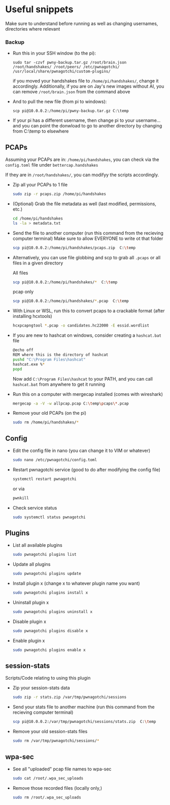 # Useful snippets

Make sure to understand before running as well as changing usernames, directories where relevant

### Backup

* Run this in your SSH window (to the pi):

    ```sudo tar -czvf pwny-backup.tar.gz /root/brain.json /root/handshakes/ /root/peers/ /etc/pwnagotchi/ /usr/local/share/pwnagotchi/custom-plugins/```

    if you moved your handshakes file to ```/home/pi/handshakes/```, change it accordingly. Additionally, if you are on Jay's new images without AI, you can remove ```/root/brain.json``` from the command above
  
* And to pull the new file (from pi to windows):

    ```scp pi@10.0.0.2:/home/pi/pwny-backup.tar.gz C:\temp``` 

* If your pi has a different username, then change pi to your username... and you can point the donwload to go to another directory by changing from C:\temp to elsewhere


## PCAPs

Assuming your PCAPs are in: ```/home/pi/handshakes```, you can check via the ```config.toml``` file under ```bettercap.handshakes```

If they are in ```/root/handshakes/```, you can modifyy the scripts accordingly.

* Zip all your PCAPs to 1 file

    ```bash
    sudo zip -r pcaps.zip /home/pi/handshakes
    ```

* (Optional) Grab the file metadata as well (last modified, permissions, etc.)

    ```bash
    cd /home/pi/handshakes
    ls -la > metadata.txt
    ```
  
* Send the file to another computer (run this command from the recieving computer terminal)
Make sure to allow EVERYONE to write ot that folder 

    ```bash
    scp pi@10.0.0.2:/home/pi/handshakes/pcaps.zip  C:\temp
    ```

* Alternatively, you can use file globbing and scp to grab all ```.pcaps``` or all files in a given directory

    All files
    ```bash
    scp pi@10.0.0.2:/home/pi/handshakes/*  C:\temp 
    ```
    
    pcap only
    ```bash
    scp pi@10.0.0.2:/home/pi/handshakes/*.pcap  C:\temp 
    ```
* With Linux or WSL, run this to convert pcaps to a crackable format (after installing hcxtools)

    ```bash
    hcxpcapngtool *.pcap -o candidates.hc22000 -E essid.wordlist
    ```

* If you are new to hashcat on windows, consider creating a ```hashcat.bat``` file 

    ```bash
    @echo off
    REM where this is the directory of hashcat
    pushd "C:\Program Files\hashcat" 
    hashcat.exe %*
    popd
    ```

    Now add ```C:\Program Files\hashcat``` to your PATH, and you can call ```hashcat.bat``` from anywhere to get it running

* Run this on a computer with mergecap installed (comes with wireshark)

    ```bash
    mergecap -a -V -w allpcap.pcap C:\temp\pcaps\*.pcap
    ```

* Remove your old PCAPs (on the pi)

    ```bash
    sudo rm /home/pi/handshakes/*
    ```


## Config

* Edit the config file in nano (you can change it to VIM or whatever)

    ```bash
    sudo nano /etc/pwnagotchi/config.toml
    ```

* Restart pwnagotchi service (good to do after modifying the config file)

    ```bash
    systemctl restart pwnagotchi
    ```

    or via 
     ```bash
    pwnkill
    ```

* Check service status

    ```bash
    sudo systemctl status pwnagotchi
    ```

## Plugins

* List all available plugins

    ```bash
    sudo pwnagotchi plugins list
    ```
    
* Update all plugins

    ```bash
    sudo pwnagotchi plugins update
    ```

* Install plugin x (change x to whatever plugin name you want)

    ```bash
    sudo pwnagotchi plugins install x
    ```

* Uninstall plugin x

    ```bash
    sudo pwnagotchi plugins uninstall x
    ```

* Disable plugin x

    ```bash
    sudo pwnagotchi plugins disable x
    ```

* Enable plugin x

    ```bash
    sudo pwnagotchi plugins enable x
    ```


## session-stats 

Scripts/Code relating to using this plugin

* Zip your session-stats data

    ```bash
    sudo zip -r stats.zip /var/tmp/pwnagotchi/sessions
    ```

* Send your stats file to another machine (run this command from the recieving computer terminal)

    ```bash
    scp pi@10.0.0.2:/var/tmp/pwnagotchi/sessions/stats.zip  C:\temp
    ```

* Remove your old session-stats files

    ```bash
    sudo rm /var/tmp/pwnagotchi/sessions/*
    ```

## wpa-sec

* See all "uploaded" pcap file names to wpa-sec

    ```bash
    sudo cat /root/.wpa_sec_uploads
    ```

* Remove those recorded files (locally only,)

    ```bash
    sudo rm /root/.wpa_sec_uploads
    ```
